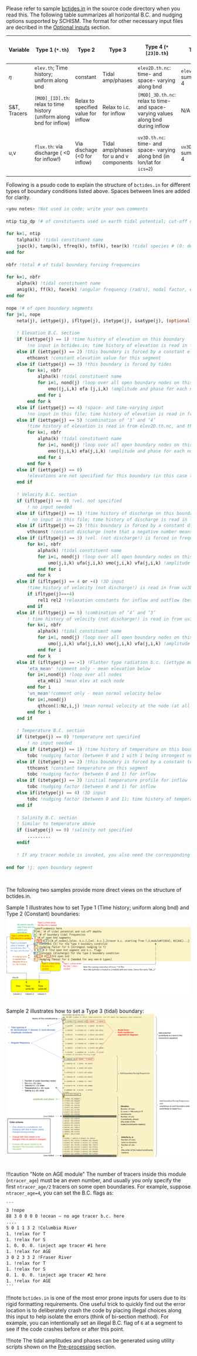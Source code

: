 Please refer to sample [bctides.in](https://github.com/schism-dev/schism/blob/master/sample_inputs/bctides.in) in the source code directory when you read this. The following table summarizes all horizontal B.C. and nudging options supported by SCHISM. The format for other necessary input files are decribed in the [Optional inputs](optional-inputs.md) section.

| Variable | Type 1 (`*.th`) | Type 2 | Type 3 | Type 4 (`*[23]D.th`) | Type 5 | Type -1 | Type -4, -5 (`uv3D.th`); Nudging | Nudging/Sponge layer near bnd |
|----------|---------------|--------|--------|--------------------|--------|---------|--------------------------------|-------------------------------|
| $\eta$ | `elev.th`; Time history; uniform along bnd | constant | Tidal amp/phases | `elev2D.th.nc`: time- and space- varying along bnd | `elev2D.th.nc`: sum of 3 and 4 | Must = 0 | N\/A | `inu_elev=1`|
| S&T, Tracers | `[MOD]_[ID].th`: relax to time history (uniform along bnd for inflow) | Relax to specified value for inflow | Relax to i.c. for inflow | `[MOD]_3D.th.nc`: relax to time- and space- varying values along bnd during inflow | N/A | N/A | N/A | `inu_[MOD]=1 or 2`|
| u,v | `flux.th`: via discharge ( <0 for inflow!) | Via dischage (<0 for inflow) | Tidal amp/phases for u and v components | `uv3D.th.nc`: time- and space- varying along bnd (in lon/lat for `ics=2`) | `uv3D.th.nc`: sum of 3 and 4 | Flather (0 for $\eta$) | Relax to `uv3D.th.nc` (2 separate relaxations for in and outflow) | `inu_uv=1` |

Following is a psudo code to explain the structure of `bctides.in` for different types of boundary conditions listed above. Spaces between lines are added for clarity.

```fortran
<you notes> !Not used in code; write your own comments

ntip tip_dp !# of constituents used in earth tidal potential; cut-off depth for applying tidal potential (i.e., it is not calculated when depth < tip_dp).

for k=1, ntip
    talpha(k) !tidal constituent name
    jspc(k), tamp(k), tfreq(k), tnf(k), tear(k) !tidal species # (0: declinational; 1: diurnal; 2: semi-diurnal), amplitude constants, angular frequency, nodal factor, earth equilibrium argument (in degrees);
end for

nbfr !total # of tidal boundary forcing frequencies

for k=1, nbfr
    alpha(k) !tidal constituent name
    amig(k), ff(k), face(k) !angular frequency (rad/s), nodal factor, earth equilibrium argument (in degrees) for constituent
end for

nope !# of open boundary segments
for j=1, nope
    neta(j), iettype(j), ifltype(j), itetype(j), isatype(j), (optional) itrtype(j) !# of nodes on the open boundary segment j (corresponding to hgrid.gr3), B.C. flags for elevation, velocity, temperature, and salinity, and (optionally) for each tracer module invoked (in the order of GEN, AGE, SED3D, EcoSim, ICM, CoSiNE, FIB, and TIMOR)

    ! Elevation B.C. section
    if (iettype(j) == 1) !time history of elevation on this boundary
        !no input in bctides.in; time history of elevation is read in from elev.th (ASCII);
    else if (iettype(j) == 2) !this boundary is forced by a constant elevation
        ethconst !constant elevation value for this segment
    else if (iettype(j) == 3) !this boundary is forced by tides
        for k=1, nbfr
            alpha(k) !tidal constituent name
            for i=1, nond(j) !loop over all open boundary nodes on this segment
                emo((j,i,k) efa (j,i,k) !amplitude and phase for each node on this open boundary
            end for i
        end for k
    else if (iettype(j) == 4) !space- and time-varying input
        !no input in this file; time history of elevation is read in from elev2D.th.nc (netcdf);
    else if (iettype(j) == 5) !combination of ‘3’ and ‘4’
        !time history of elevation is read in from elev2D.th.nc, and then added to tidal B.C. specified below
        for k=1, nbfr
            alpha(k) !tidal constituent name
            for i=1, nond(j) !loop over all open boundary nodes on this segment
                emo((j,i,k) efa(j,i,k) !amplitude and phase for each node on this open boundary
            end for i
        end for k
    else if (iettype(j) == 0)
        !elevations are not specified for this boundary (in this case the velocity must be specified).
    end if

    ! Velocity B.C. section
    if (ifltype(j) == 0) !vel. not specified
        ! no input needed
    else if (ifltype(j) == 1) !time history of discharge on this boundary
        ! no input in this file; time history of discharge is read in from flux.th (ASCII)
    else if (ifltype(j) == 2) !this boundary is forced by a constant discharge
        vthconst !constant discharge (note that a negative number means inflow)
    else if (ifltype(j) == 3) !vel. (not discharge!) is forced in frequency domain
        for k=1, nbfr
            alpha(k) !tidal constituent name
            for i=1, nond(j) !loop over all open boundary nodes on this segment
                umo(j,i,k) ufa(j,i,k) vmo(j,i,k) vfa(j,i,k) !amplitude and phase for (u,v) at each node on this open boundary
            end for i
        end for k
    else if (ifltype(j) == 4 or -4) !3D input
        !time history of velocity (not discharge!) is read in from uv3D.th.nc (netcdf)
        if ifltype(j)==-4)
            rel1 rel2 !relaxation constants for inflow and outflow (between 0 and 1 with 1 being strongest nudging)
        end if
    else if (ifltype(j) == 5) !combination of ‘4’ and ‘3’
        ! time history of velocity (not discharge!) is read in from uv3D.th.nc (netcdf) and then added to tidal velocity specified below
        for k=1, nbfr
            alpha(k) !tidal constituent name
            for i=1, nond(j) !loop over all open boundary nodes on this segment
                umo(j,i,k) ufa(j,i,k) vmo(j,i,k) vfa(j,i,k) !amplitude and phase for (u,v) at each node on this open boundary
            end for i
        end for k
    else if (ifltype(j) == -1) !Flather type radiation b.c. (iettype must be 0 in this case)
        'eta_mean' !comment only - mean elevation below
        for i=1,nond(j) !loop over all nodes
            eta_m0(i) !mean elev at each node
        end for i
        'vn_mean'!comment only - mean normal velocity below
        for i=1,nond(j)
            qthcon(1:Nz,i,j) !mean normal velocity at the node (at all levels)
        end for i
    end if

    ! Temperature B.C. section
    if (itetype(j) == 0) !temperature not specified
        ! no input needed
    else if (itetype(j) == 1) !time history of temperature on this boundary
        tobc !nudging factor (between 0 and 1 with 1 being strongest nudging) for inflow; time history of temperature will be read in from TEM_1.th (ASCII)
    else if (itetype(j) == 2) !this boundary is forced by a constant temperature
        tthconst !constant temperature on this segment
        tobc !nudging factor (between 0 and 1) for inflow
    else if (itetype(j) == 3) !initial temperature profile for inflow
        tobc !nudging factor (between 0 and 1) for inflow
    else if(itetype(j) == 4) !3D input
        tobc !nudging factor (between 0 and 1); time history of temperature is read in from TEM_3D.th.nc (netcdf)
    end if

    ! Salinity B.C. section
    ! Similar to temperature above
    if (isatype(j) == 0) !salinity not specified
        .........
    endif

    ! If any tracer module is invoked, you also need the corresponding B.C. part for each tracer module, and the structure is similar to temperature. However, if the tracer module has multiple classes (which is the case for most modules; e.g.,  AGE, SED etc), you need to specify the concentration constants (under `2` etc) for all classes in 1 row. In later sections we will give examples for `.nc` inputs.

end for !j: open boundary segment
```
<br/>

The following two samples provide more direct views on the structure of bctides.in.
<br/>

Sample 1 illustrates how to set Type 1 (Time history; uniform along bnd) and Type 2 (Constant) boundaries:
![](../assets/bctides_sample_type_1_2.png)    
<br/>

Sample 2 illustrates how to set a Type 3 (tidal) boundary:
![](../assets/bctides_sample_type_3.png)    
<br/>

!!!caution "Note on AGE module"
    The number of tracers inside this module (`ntracer_age`) must be an even number, and usually you only specify the first `ntracer_age/2` tracers on some open boundaries. For example, suppose `ntracer_age=4`, you can set the B.C. flags as:

    ```
    3 !nope
    88 3 0 0 0 0 !ocean – no age tracer b.c. here
    ....
    5 0 1 1 3 2 !Columbia River
    1. !relax for T
    1. !relax for S
    1. 0. 0. 0. !inject age tracer #1 here
    1. !relax for AGE
    3 0 2 3 3 2 !Fraser River
    1. !relax for T
    1. !relax for S
    0. 1. 0. 0. !inject age tracer #2 here
    1. !relax for AGE
    ```

!!!note 
    `bctides.in` is one of the most error prone inputs for users due to its rigid formatting requirements. One useful trick to quickly find out the  error location is to deliberately crash the code by placing illegal choices along this input to help isolate the errors (think of bi-section method). For example, you can intentionally set an illegal B.C. flag of `6` at a segment to see if the code crashes before or after this point.

!!!note 
    The tidal amplitudes and phases can be generated using utility scripts shown on the [Pre-processing](../getting-started/pre-processing.md) section.
